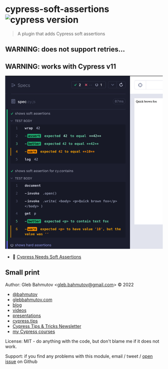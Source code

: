 # cypress-soft-assertions ![cypress version](https://img.shields.io/badge/cypress-11.1.0-brightgreen)

> A plugin that adds Cypress soft assertions

## WARNING: does not support retries...

## WARNING: works with Cypress v11

![Soft assertions](./images/soft.png)

- 📝 [Cypress Needs Soft Assertions](https://glebbahmutov.com/blog/cypress-soft-assertions/)

## Small print

Author: Gleb Bahmutov &lt;gleb.bahmutov@gmail.com&gt; &copy; 2022

- [@bahmutov](https://twitter.com/bahmutov)
- [glebbahmutov.com](https://glebbahmutov.com)
- [blog](https://glebbahmutov.com/blog)
- [videos](https://www.youtube.com/glebbahmutov)
- [presentations](https://slides.com/bahmutov)
- [cypress.tips](https://cypress.tips)
- [Cypress Tips & Tricks Newsletter](https://cypresstips.substack.com/)
- [my Cypress courses](https://cypress.tips/courses)

License: MIT - do anything with the code, but don't blame me if it does not work.

Support: if you find any problems with this module, email / tweet /
[open issue](https://github.com/bahmutov/cypress-soft-assertions/issues) on Github
